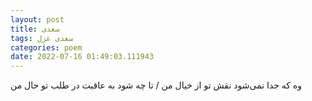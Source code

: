 ```yaml
---
layout: post
title: سعدی
tags: سعدی غزل
categories: poem
date: 2022-07-16 01:49:03.111943
---
```


وه که جدا نمی‌شود نقش تو از خیال من / تا چه شود به عاقبت در طلب تو حال من